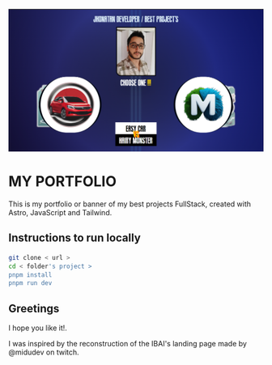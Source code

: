 ![Home](portfolio/public/demo.png)
# MY PORTFOLIO
This is my portfolio or banner of my best projects FullStack, created with Astro, JavaScript and Tailwind.

## Instructions to run locally

```bash
git clone < url >
cd < folder's project >
pnpm install
pnpm run dev
```

## Greetings

I hope you like it!. 

I was inspired by the reconstruction of the IBAI's landing page made by @midudev on twitch.
